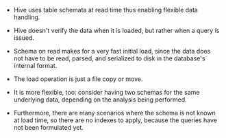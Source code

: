 - Hive uses table schemata at read time thus enabling flexible data handling.

- Hive doesn't verify the data when it is loaded, but rather when a query is issued.

- Schema on read makes for a very fast initial load, since the data does not have to be read, parsed, and serialized to disk in the database's internal format. 

- The load operation is just a file copy or move. 

- It is more flexible, too: consider having two schemas for the same underlying data, depending on the analysis being performed. 

- Furthermore, there are many scenarios where the schema is not known at load time, so there are no indexes to apply, because the queries have not been formulated yet. 




